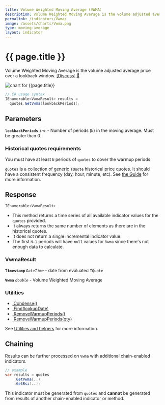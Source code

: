 ```yaml
---
title: Volume Weighted Moving Average (VWMA)
description: Volume Weighted Moving Average is the volume adjusted average price over a lookback window.
permalink: /indicators/Vwma/
image: /assets/charts/Vwma.png
type: moving-average
layout: indicator
---
```


# {{ page.title }}

Volume Weighted Moving Average is the volume adjusted average price over a lookback window.
[[Discuss] &#128172;]({{site.github.repository_url}}/discussions/657 "Community discussion about this indicator")

![chart for {{page.title}}]({{site.baseurl}}{{page.image}})

```csharp
// C# usage syntax
IEnumerable<VwmaResult> results =
  quotes.GetVwma(lookbackPeriods);
```

## Parameters

**`lookbackPeriods`** _`int`_ - Number of periods (`N`) in the moving average.  Must be greater than 0.

### Historical quotes requirements

You must have at least `N` periods of `quotes` to cover the warmup periods.

`quotes` is a collection of generic `TQuote` historical price quotes.  It should have a consistent frequency (day, hour, minute, etc).  See [the Guide]({{site.baseurl}}/guide/#historical-quotes) for more information.

## Response

```csharp
IEnumerable<VwmaResult>
```

- This method returns a time series of all available indicator values for the `quotes` provided.
- It always returns the same number of elements as there are in the historical quotes.
- It does not return a single incremental indicator value.
- The first `N-1` periods will have `null` values for `Vwma` since there's not enough data to calculate.

### VwmaResult

**`Timestamp`** _`DateTime`_ - date from evaluated `TQuote`

**`Vwma`** _`double`_ - Volume Weighted Moving Average

### Utilities

- [.Condense()]({{site.baseurl}}/utilities#condense)
- [.Find(lookupDate)]({{site.baseurl}}/utilities#find-indicator-result-by-date)
- [.RemoveWarmupPeriods()]({{site.baseurl}}/utilities#remove-warmup-periods)
- [.RemoveWarmupPeriods(qty)]({{site.baseurl}}/utilities#remove-warmup-periods)

See [Utilities and helpers]({{site.baseurl}}/utilities#utilities-for-indicator-results) for more information.

## Chaining

Results can be further processed on `Vwma` with additional chain-enabled indicators.

```csharp
// example
var results = quotes
    .GetVwma(..)
    .GetRsi(..);
```

This indicator must be generated from `quotes` and **cannot** be generated from results of another chain-enabled indicator or method.
